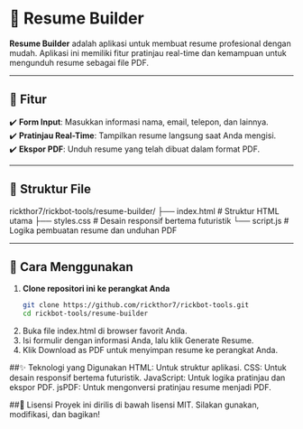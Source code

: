 # 📝 Resume Builder

**Resume Builder** adalah aplikasi untuk membuat resume profesional dengan mudah. Aplikasi ini memiliki fitur pratinjau real-time dan kemampuan untuk mengunduh resume sebagai file PDF.  

---

## 🌟 Fitur  
✔️ **Form Input**: Masukkan informasi nama, email, telepon, dan lainnya.  
✔️ **Pratinjau Real-Time**: Tampilkan resume langsung saat Anda mengisi.  
✔️ **Ekspor PDF**: Unduh resume yang telah dibuat dalam format PDF.  

---

## 📂 Struktur File  
rickthor7/rickbot-tools/resume-builder/ ├── index.html # Struktur HTML utama ├── styles.css # Desain responsif bertema futuristik └── script.js # Logika pembuatan resume dan unduhan PDF


---

## 🚀 Cara Menggunakan  
1. **Clone repositori ini ke perangkat Anda**  
   ```bash
   git clone https://github.com/rickthor7/rickbot-tools.git
   cd rickbot-tools/resume-builder
2. Buka file index.html di browser favorit Anda.
3. Isi formulir dengan informasi Anda, lalu klik Generate Resume.
4. Klik Download as PDF untuk menyimpan resume ke perangkat Anda.

##✨ Teknologi yang Digunakan
HTML: Untuk struktur aplikasi.
CSS: Untuk desain responsif bertema futuristik.
JavaScript: Untuk logika pratinjau dan ekspor PDF.
jsPDF: Untuk mengonversi pratinjau resume menjadi PDF.

##📄 Lisensi
Proyek ini dirilis di bawah lisensi MIT. Silakan gunakan, modifikasi, dan bagikan!
